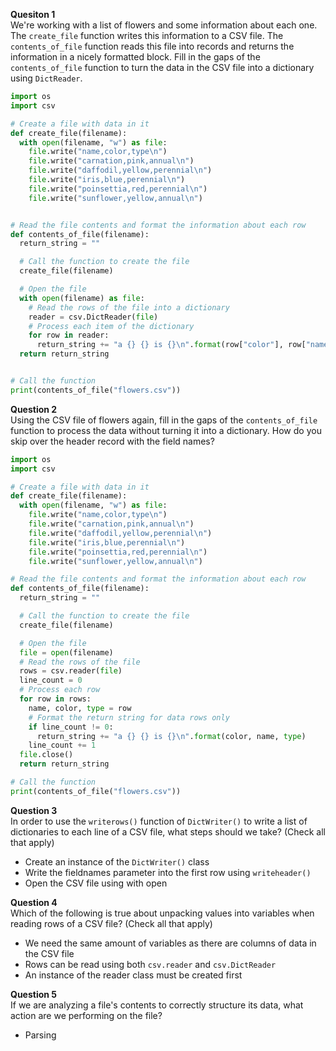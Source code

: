 **Quesiton 1**\
We're working with a list of flowers and some information about each one. The `create_file` function writes this information to a CSV file. The `contents_of_file` function reads this file into records and returns the information in a nicely formatted block. Fill in the gaps of the `contents_of_file` function to turn the data in the CSV file into a dictionary using `DictReader`.

```python
import os
import csv

# Create a file with data in it
def create_file(filename):
  with open(filename, "w") as file:
    file.write("name,color,type\n")
    file.write("carnation,pink,annual\n")
    file.write("daffodil,yellow,perennial\n")
    file.write("iris,blue,perennial\n")
    file.write("poinsettia,red,perennial\n")
    file.write("sunflower,yellow,annual\n")


# Read the file contents and format the information about each row
def contents_of_file(filename):
  return_string = ""

  # Call the function to create the file 
  create_file(filename)

  # Open the file
  with open(filename) as file:
    # Read the rows of the file into a dictionary
    reader = csv.DictReader(file)
    # Process each item of the dictionary
    for row in reader:
      return_string += "a {} {} is {}\n".format(row["color"], row["name"], row["type"])
  return return_string


# Call the function
print(contents_of_file("flowers.csv"))
```

**Question 2**\
Using the CSV file of flowers again, fill in the gaps of the `contents_of_file` function to process the data without turning it into a dictionary. How do you skip over the header record with the field names?

```python
import os
import csv

# Create a file with data in it
def create_file(filename):
  with open(filename, "w") as file:
    file.write("name,color,type\n")
    file.write("carnation,pink,annual\n")
    file.write("daffodil,yellow,perennial\n")
    file.write("iris,blue,perennial\n")
    file.write("poinsettia,red,perennial\n")
    file.write("sunflower,yellow,annual\n")

# Read the file contents and format the information about each row
def contents_of_file(filename):
  return_string = ""

  # Call the function to create the file 
  create_file(filename)

  # Open the file
  file = open(filename)
  # Read the rows of the file
  rows = csv.reader(file)
  line_count = 0
  # Process each row
  for row in rows:
    name, color, type = row
    # Format the return string for data rows only
    if line_count != 0:
      return_string += "a {} {} is {}\n".format(color, name, type)
    line_count += 1
  file.close()
  return return_string

# Call the function
print(contents_of_file("flowers.csv"))
```

**Question 3**\
In order to use the `writerows()` function of `DictWriter()` to write a list of dictionaries to each line of a CSV file, what steps should we take? (Check all that apply)

- Create an instance of the `DictWriter()` class
- Write the fieldnames parameter into the first row using `writeheader()`
- Open the CSV file using with open

**Question 4**\
Which of the following is true about unpacking values into variables when reading rows of a CSV file? (Check all that apply)

- We need the same amount of variables as there are columns of data in the CSV file
- Rows can be read using both `csv.reader` and `csv.DictReader`
- An instance of the reader class must be created first

**Question 5**\
If we are analyzing a file's contents to correctly structure its data, what action are we performing on the file?

- Parsing
